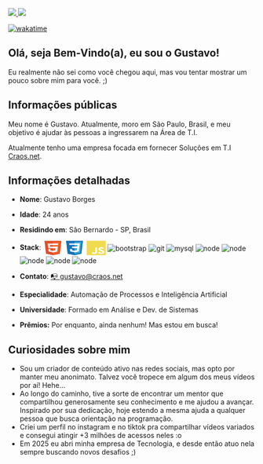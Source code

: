 <div>
    <a target='_blank' href="https://instagram.com/gubarts">
        <img src="https://img.shields.io/badge/Instagram-E4405F?style=for-the-badge&logo=instagram&logoColor=white">
    </a>
    <a target='_blank' href="https://linkedin.com/in/gubleo">
        <img src="https://img.shields.io/badge/LinkedIn-0077B5?style=for-the-badge&logo=linkedin&logoColor=white">
    </a>
</div>

  [![wakatime](https://wakatime.com/badge/user/cecdfd92-de2e-4590-84ab-d8f8fa1145d2.svg)](https://wakatime.com/@cecdfd92-de2e-4590-84ab-d8f8fa1145d2)



## Olá, seja Bem-Vindo(a), eu sou o Gustavo!

Eu realmente não sei como você chegou aqui, mas vou tentar mostrar um pouco sobre mim para você. ;)

## Informações públicas

Meu nome é Gustavo. Atualmente, moro em São Paulo, Brasil, e meu objetivo é ajudar às pessoas a ingressarem na Área de T.I.

Atualmente tenho uma empresa focada em fornecer Soluções em T.I [Craos.net](https://craos.net).

## Informações detalhadas

* **Nome**: Gustavo Borges
* **Idade**: 24 anos
* **Residindo em**: Sâo Bernardo - SP, Brasil
* **Stack**:
  <img align="center" height="30" width="40" alt="html" src="https://raw.githubusercontent.com/devicons/devicon/master/icons/html5/html5-original.svg"/>
  <img align="center" height="30" width="40" alt="css" src="https://raw.githubusercontent.com/devicons/devicon/master/icons/css3/css3-original.svg"/>
  <img align="center" height="30" width="40" alt="JavaScript" src="https://raw.githubusercontent.com/devicons/devicon/master/icons/javascript/javascript-plain.svg"/>
  <img align="center" height="30" width="40" alt="bootstrap" src = "https://icongr.am/devicon/bootstrap-plain.svg?size=128&color=8402ca"/>
  <img align="center" height="30" width="40" alt="git" src = "https://icongr.am/devicon/git-original.svg?size=128&color=8402ca"/>
  <img align="center" height="30" width="40" alt="mysql" src = "https://icongr.am/devicon/postgresql-original.svg?size=128&color=8402ca"/>
  <img align="center" height="30" width="40" alt="node" src = "https://icongr.am/devicon/mysql-original.svg?size=128&color=8402ca"/>
  <img align="center" height="30" width="40" alt="node" src = "https://icongr.am/devicon/nodejs-original.svg?size=128&color=8402ca"/>
  <img align="center" height="30" width="40" alt="node" src = "https://icongr.am/devicon/php-original.svg?size=128&color=8402ca"/>
  <img align="center" height="30" width="40" alt="node" src = "https://icongr.am/devicon/c-original.svg?size=128&color=8402ca"/>
  <img align="center" height="30" width="40" alt="node" src = "https://icongr.am/devicon/wordpress-plain.svg?size=128&color=8402ca"/>
  
* **Contato**: <a href="mailto:gustavo@craos.net">📭 gustavo@craos.net</a>
* **Especialidade**: Automação de Processos e Inteligência Artificial
* **Universidade**: Formado em Análise e Dev. de Sistemas
* **Prêmios:** Por enquanto, ainda nenhum! Mas estou em busca!

## Curiosidades sobre mim

* Sou um criador de conteúdo ativo nas redes sociais, mas opto por manter meu anonimato. Talvez você tropece em algum dos meus vídeos por aí! Hehe...
* Ao longo do caminho, tive a sorte de encontrar um mentor que compartilhou generosamente seu conhecimento e me ajudou a avançar. Inspirado por sua dedicação, hoje estendo a mesma ajuda a qualquer pessoa que busca orientação na programação.
* Criei um perfil no instagram e no tiktok pra compartilhar vídeos variados e consegui atingir +3 milhões de acessos neles :o
* Em 2025 eu abri minha empresa de Tecnologia, e desde então atuo nela sempre buscando novos desafios ;)
  

